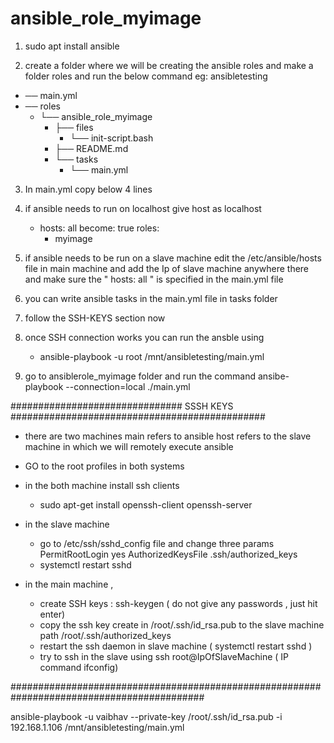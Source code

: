 # ansible_role_myimage


1. sudo apt install ansible
   
2. create a folder where we will be creating the ansible roles and make a folder roles and run the below command  eg: ansibletesting
- ── main.yml
- ── roles
    - └── ansible_role_myimage
      -    ├── files
              -  └── init-script.bash
      -    ├── README.md
      -    └── tasks
              -  └── main.yml

   
3. In main.yml copy below 4 lines
4. if ansible needs to run on localhost give host as localhost

   - hosts: all 
     become: true 
     roles: 
      - myimage
      
5. if ansible needs to be run on a slave machine 
   edit the /etc/ansible/hosts file in main machine and add the Ip of slave machine anywhere there 
   and make sure the " hosts: all " is specified in the main.yml file 

6. you can write ansible tasks in the main.yml file in tasks folder 
7. follow the SSH-KEYS section now 

8. once SSH connection works you can run the ansble using 
   -  ansible-playbook -u root /mnt/ansibletesting/main.yml

5. go to ansiblerole_myimage folder
   and run the command 
   ansibe-playbook --connection=local ./main.yml
   
   
############################### SSSH KEYS ##############################################   

* there are two machines 
   main refers to ansible 
   host refers to the slave machine in which we will remotely execute ansible 

 * GO to the root profiles in both systems
 * in the both machine install ssh clients
   *  sudo apt-get install openssh-client openssh-server
 * in the slave machine 
   * go to /etc/ssh/sshd_config file and change three params
      PermitRootLogin yes
      AuthorizedKeysFile .ssh/authorized_keys
   * systemctl restart sshd
 * in the main machine , 
   * create SSH keys : ssh-keygen  ( do not give any passwords , just hit enter)
   * copy the ssh key create in /root/.ssh/id_rsa.pub to the slave machine path /root/.ssh/authorized_keys
   * restart the ssh daemon in slave machine ( systemctl restart sshd )
   * try to ssh in the slave using ssh root@IpOfSlaveMachine  ( IP command ifconfig)

###########################################################################################

ansible-playbook -u vaibhav --private-key /root/.ssh/id_rsa.pub -i 192.168.1.106 /mnt/ansibletesting/main.yml
